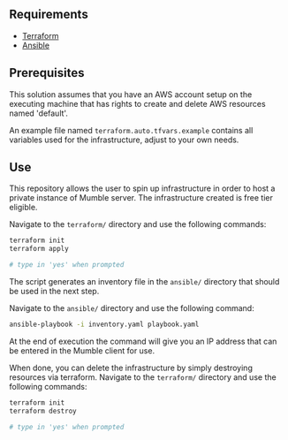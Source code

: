 ## Requirements

- [Terraform](https://www.terraform.io/)
- [Ansible](https://www.ansible.com/)

## Prerequisites

This solution assumes that you have an AWS account setup on the executing machine that has rights to create and delete AWS resources named 'default'.

An example file named `terraform.auto.tfvars.example` contains all variables used for the infrastructure, adjust to your own needs.

## Use

This repository allows the user to spin up infrastructure in order to host a private instance of Mumble server. The infrastructure created is free tier eligible.

Navigate to the `terraform/` directory and use the following commands:

```bash
terraform init
terraform apply

# type in 'yes' when prompted
```

The script generates an inventory file in the `ansible/` directory that should be used in the next step.

Navigate to the `ansible/` directory and use the following command:

```bash
ansible-playbook -i inventory.yaml playbook.yaml
```

At the end of execution the command will give you an IP address that can be entered in the Mumble client for use.

When done, you can delete the infrastructure by simply destroying resources via terraform. Navigate to the `terraform/` directory and use the following commands:

```bash
terraform init
terraform destroy

# type in 'yes' when prompted
```
